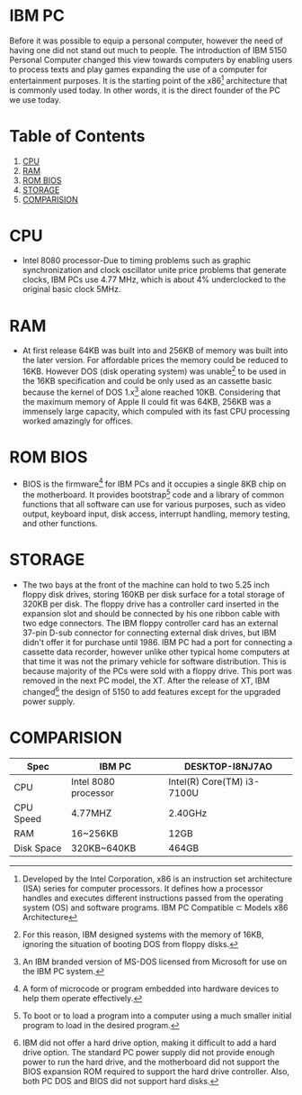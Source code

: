 # IBM PC
Before it was possible to equip a personal computer, however the need of having one did not stand out much to people. The introduction of IBM 5150 Personal Computer changed this view towards computers by enabling users to process texts and play games expanding the use of a computer for entertainment purposes. It is the starting point of the x86[^1] architecture that is commonly used today. In other words, it is the direct founder of the PC we use today.
[^1]: Developed by the Intel Corporation, x86 is an instruction set architecture (ISA) series for computer processors. It defines how a processor handles and executes different instructions passed from the operating system (OS) and software programs. IBM PC Compatible ⊂ Models x86 Architecture

# Table of Contents

1. [CPU](#CPU)
2. [RAM](#RAM)
3. [ROM BIOS](#ROM-BIOS)
4. [STORAGE](#STORAGE)
5. [COMPARISION](#COMPARISION)

# CPU

   * Intel 8080 processor-Due to timing problems such as graphic synchronization and clock oscillator unite price problems that generate clocks, IBM PCs use 4.77 MHz, which is about 4% underclocked to the original basic clock 5MHz.

# RAM

   * At first release 64KB was built into and 256KB of memory was built into the later version. For affordable prices the memory could be reduced to 16KB. However DOS (disk operating system) was unable[^3] to be used in the 16KB specification and could be only used as an cassette basic because the kernel of DOS 1.x[^2] alone reached 10KB. Considering that the maximum memory of Apple II could fit was 64KB, 256KB was a immensely large capacity, which compuled with its fast CPU processing worked amazingly for offices.
   [^2]: An IBM branded version of MS-DOS licensed from Microsoft for use on the IBM PC system.
   [^3]: For this reason, IBM designed systems with the memory of 16KB, ignoring the situation of booting DOS from floppy disks.

# ROM BIOS

  * BIOS is the firmware[^4] for IBM PCs and it occupies a single 8KB chip on the motherboard. It provides bootstrap[^5] code and a library of common functions that all software can use for various purposes, such as video output, keyboard input, disk access, interrupt handling, memory testing, and other functions.
[^4]: A form of microcode or program embedded into hardware devices to help them operate effectively.
[^5]: To boot or to load a program into a computer using a much smaller initial program to load in the desired program.

# STORAGE

  * The two bays at the front of the machine can hold to two 5.25 inch floppy disk drives, storing 160KB per disk surface for a total storage of 320KB per disk. The floppy drive has a controller card inserted in the expansion slot and should be connected by his one ribbon cable with two edge connectors. The IBM floppy controller card has an external 37-pin D-sub connector for connecting external disk drives, but IBM didn't offer it for purchase until 1986. IBM PC had a port for connecting a cassette data recorder, however unlike other typical home computers at that time it was not the primary vehicle for software distribution. This is because majority of the PCs were sold with a floppy drive. This port was removed in the next PC model, the XT. After the release of XT, IBM changed[^6] the design of 5150 to add features except for the upgraded power supply. 
      [^6]: IBM did not offer a hard drive option, making it difficult to add a hard drive option. The standard PC power supply did not provide enough power to run the hard drive, and the motherboard did not support the BIOS expansion ROM required to support the hard drive controller. Also, both PC DOS and BIOS did not support hard disks.

# COMPARISION

Spec | IBM PC | DESKTOP-I8NJ7AO
--- | --- | ---
CPU | Intel 8080 processor | Intel(R) Core(TM) i3-7100U
CPU Speed | 4.77MHZ | 2.40GHz
RAM | 16~256KB | 12GB
Disk Space | 320KB~640KB | 464GB

